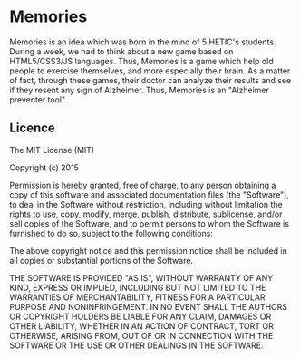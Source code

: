 Memories
========

Memories is an idea which was born in the mind of 5 HETIC's students. During a week, we had to think about a new game based on HTML5/CSS3/JS languages. Thus, Memories is a game which help old people to exercise themselves, and more especially their brain. As a matter of fact, through these games, their doctor can analyze their results and see if they resent any sign of Alzheimer. Thus, Memories is an "Alzheimer preventer tool".

Licence
-------

The MIT License (MIT)

Copyright (c) 2015

Permission is hereby granted, free of charge, to any person obtaining a copy
of this software and associated documentation files (the "Software"), to deal
in the Software without restriction, including without limitation the rights
to use, copy, modify, merge, publish, distribute, sublicense, and/or sell
copies of the Software, and to permit persons to whom the Software is
furnished to do so, subject to the following conditions:

The above copyright notice and this permission notice shall be included in
all copies or substantial portions of the Software.

THE SOFTWARE IS PROVIDED "AS IS", WITHOUT WARRANTY OF ANY KIND, EXPRESS OR
IMPLIED, INCLUDING BUT NOT LIMITED TO THE WARRANTIES OF MERCHANTABILITY,
FITNESS FOR A PARTICULAR PURPOSE AND NONINFRINGEMENT. IN NO EVENT SHALL THE
AUTHORS OR COPYRIGHT HOLDERS BE LIABLE FOR ANY CLAIM, DAMAGES OR OTHER
LIABILITY, WHETHER IN AN ACTION OF CONTRACT, TORT OR OTHERWISE, ARISING FROM,
OUT OF OR IN CONNECTION WITH THE SOFTWARE OR THE USE OR OTHER DEALINGS IN
THE SOFTWARE.